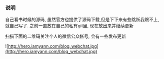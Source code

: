 
### 说明
自己看书时候的源码, 虽然官方也提供了源码下载,但是下下来有些跳跃我跟不上,就自己写了.
之前一直放在自己的私有git里, 现在放出来并继续更新


扫描下面的二维码关注个人的微信公众帐号, 会有一些发布更新

![http://hero.iamyann.com/blog_webchat.jpg](http://hero.iamyann.com/blog_webchat.jpg)
